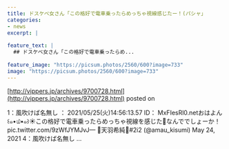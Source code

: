 ```yaml
---
title: ドスケベ女さん「この格好で電車乗ったらめっちゃ視線感じたー！(パシャ」
categories:
- news
excerpt: |
  
feature_text: |
  ## ドスケベ女さん「この格好で電車乗ったらめ...
  
feature_image: "https://picsum.photos/2560/600?image=733"
image: "https://picsum.photos/2560/600?image=733"
---
```


[http://vippers.jp/archives/9700728.html](http://vippers.jp/archives/9700728.html)
posted on 

<!--more-->

1：風吹けば名無し ： 2021/05/25(火)14:56:13.57 ID： MxFIesRl0.netおはよん꒰๑•௰•๑꒱☀️この格好で電車乗ったらめっちゃ視線を感じた👀なんででしょーか！ pic.twitter.com/9zWfJYMJvJ— 💋天羽希純💋#2i2 (@amau_kisumi) May 24, 2021 4：風吹けば名無し ...
